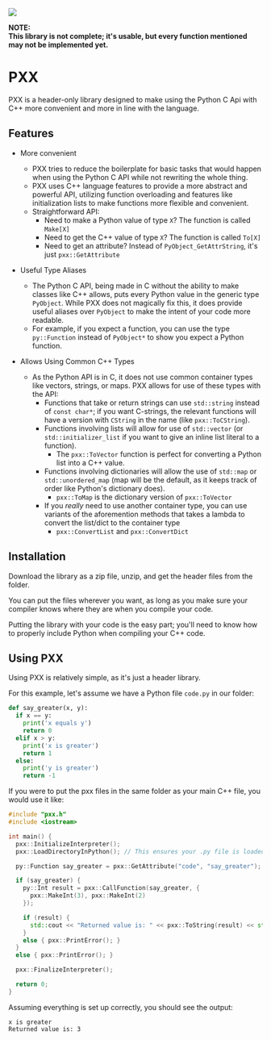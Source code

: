 ![](https://img.shields.io/badge/version-0.3-blue?style=for-the-badge&logo=C%2B%2B)

**NOTE:** <br>
**This library is not complete; it's usable, but every function mentioned**
**may not be implemented yet.**

# PXX

PXX is a header-only library designed to make using the Python C Api with C++
more convenient and more in line with the language.

## Features

- More convenient
  - PXX tries to reduce the boilerplate for basic tasks that would happen when
    using the Python C API while not rewriting the whole thing.
  - PXX uses C++ language features to provide a more abstract and powerful API,
    utilizing function overloading and features like initialization lists to
    make functions more flexible and convenient.
  - Straightforward API:
    - Need to make a Python value of type `X`? The function is called `Make[X]`
    - Need to get the C++ value of type `X`? The function is called `To[X]`
    - Need to get an attribute? Instead of `PyObject_GetAttrString`, it's just
      `pxx::GetAttribute`
  
- Useful Type Aliases
  - The Python C API, being made in C without the ability to make classes like
    C++ allows, puts every Python value in the generic type `PyObject`. While
    PXX does not magically fix this, it does provide useful aliases over
    `PyObject` to make the intent of your code more readable.
  - For example, if you expect a function, you can use the type `py::Function`
    instead of `PyObject*` to show you expect a Python function.

- Allows Using Common C++ Types
  - As the Python API is in C, it does not use common container types like
    vectors, strings, or maps. PXX allows for use of these types with the API:
    - Functions that take or return strings can use `std::string` instead of
      `const char*`; if you want C-strings, the relevant functions will have
      a version with `CString` in the name (like `pxx::ToCString`).
    - Functions involving lists will allow for use of `std::vector` (or
      `std::initializer_list` if you want to give an inline list literal to
      a function).
      - The `pxx::ToVector` function is perfect for converting a Python list
        into a C++ value.
    - Functions involving dictionaries will allow the use of `std::map` or
      `std::unordered_map` (map will be the default, as it keeps track of order
      like Python's dictionary does).
      - `pxx::ToMap` is the dictionary version of `pxx::ToVector`
    - If you *really* need to use another container type, you can use variants
      of the aforemention methods that takes a lambda to convert the list/dict
      to the container type
      - `pxx::ConvertList` and `pxx::ConvertDict`
## Installation

Download the library as a zip file, unzip, and get the header files from the
folder.

You can put the files wherever you want, as long as you make sure your
compiler knows where they are when you compile your code.

Putting the library with your code is the easy part; you'll need to know how
to properly include Python when compiling your C++ code.

## Using PXX

Using PXX is relatively simple, as it's just a header library.

For this example, let's assume we have a Python file `code.py` in our folder:
```py
def say_greater(x, y):
  if x == y:
    print('x equals y')
    return 0
  elif x > y:
    print('x is greater')
    return 1
  else:
    print('y is greater')
    return -1

```
If you were to put the pxx files in the same folder as your main C++ file,
you would use it like:
```cpp
#include "pxx.h"
#include <iostream>

int main() {
  pxx::InitializeInterpreter();
  pxx::LoadDirectoryInPython(); // This ensures your .py file is loaded.

  py::Function say_greater = pxx::GetAttribute("code", "say_greater");

  if (say_greater) {
    py::Int result = pxx::CallFunction(say_greater, {
      pxx::MakeInt(3), pxx::MakeInt(2)
    });

    if (result) {
      std::cout << "Returned value is: " << pxx::ToString(result) << std::endl;
    }
    else { pxx::PrintError(); }
  }
  else { pxx::PrintError(); }

  pxx::FinalizeInterpreter();

  return 0;
}
```

Assuming everything is set up correctly, you should see the output:
```
x is greater
Returned value is: 3
```